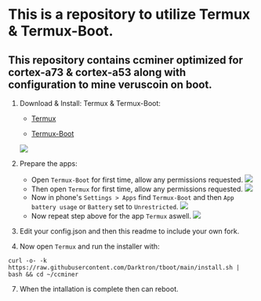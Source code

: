# This is a repository to utilize Termux & Termux-Boot.
## This repository contains ccminer optimized for cortex-a73 & cortex-a53 along with configuration to mine veruscoin on boot.


1. Download & Install: Termux & Termux-Boot:
   - [Termux](https://github.com/termux/termux-app/releases/download/v0.119.0-beta.1/termux-app_v0.119.0-beta.1+apt-android-7-github-debug_arm64-v8a.apk)
     
   - [Termux-Boot](https://github.com/termux/termux-boot/releases/download/v0.8.1/termux-boot-app_v0.8.1+github.debug.apk)
     
   ![](images/Screenshot_20250109_201549_Termux_Boot.png)

3. Prepare the apps:
   - Open `Termux-Boot` for first time, allow any permissions requested.
   ![](images/Screenshot_20250109_201613_TermuxBoot.png)
   - Then open `Termux` for first time, allow any permissions requested.
   ![](images/Screenshot_20250109_203143_Termux.png)
   - Now in phone's `Settings > Apps` find `Termux-Boot` and then `App battery usage` or `Battery` set to `Unrestricted`.
   ![](images/Screenshot_20250109_202352_Settings.png)
   - Now repeat step above for the app `Termux` aswell.
   ![](images/Screenshot_20250109_202414_Settings.png)

5. Edit your config.json and then this readme to include your own fork.

6. Now open `Termux` and run the installer with:
```
curl -o- -k https://raw.githubusercontent.com/Darktron/tboot/main/install.sh | bash && cd ~/ccminer
```
7. When the intallation is complete then can reboot.
